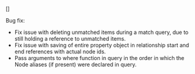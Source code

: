 []

Bug fix:

- Fix issue with deleting unmatched items during a match query, due to still holding a reference to unmatched items.
- Fix issue with saving of entire property object in relationship start and end references with actual node ids.
- Pass arguments to where function in query in the order in which the Node aliases (if present) were declared in query.
